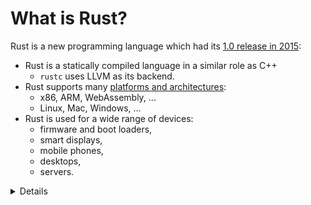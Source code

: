 # What is Rust?

Rust is a new programming language which had its [1.0 release in 2015][1]:

* Rust is a statically compiled language in a similar role as C++
  * `rustc` uses LLVM as its backend.
* Rust supports many [platforms and
  architectures](https://doc.rust-lang.org/nightly/rustc/platform-support.html):
  * x86, ARM, WebAssembly, ...
  * Linux, Mac, Windows, ...
* Rust is used for a wide range of devices:
  * firmware and boot loaders,
  * smart displays,
  * mobile phones,
  * desktops,
  * servers.


<details>

Rust fits in the same area as C++:

* High flexibility.
* High level of control.
* Can be scaled down to very constrained devices like mobile phones.
* Has no runtime or garbage collection.
* Focuses on reliability and safety without sacrificing performance.

</details>

[1]: https://blog.rust-lang.org/2015/05/15/Rust-1.0.html
